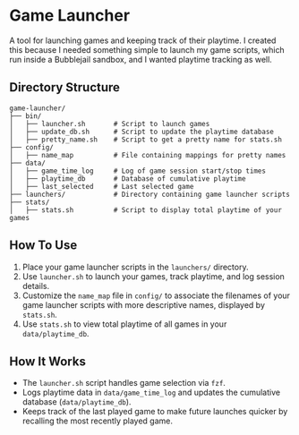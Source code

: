 # Game Launcher

A tool for launching games and keeping track of their playtime. I created this because I needed something simple to launch my game scripts, which run inside a Bubblejail sandbox, and I wanted playtime tracking as well. 

## Directory Structure

```
game-launcher/
├── bin/
│   ├── launcher.sh       # Script to launch games
│   ├── update_db.sh      # Script to update the playtime database
│   ├── pretty_name.sh    # Script to get a pretty name for stats.sh
├── config/
│   ├── name_map          # File containing mappings for pretty names
├── data/
│   ├── game_time_log     # Log of game session start/stop times
│   ├── playtime_db       # Database of cumulative playtime
│   ├── last_selected     # Last selected game
├── launchers/            # Directory containing game launcher scripts
├── stats/
│   ├── stats.sh          # Script to display total playtime of your games
```

## How To Use

1. Place your game launcher scripts in the `launchers/` directory.
2. Use `launcher.sh` to launch your games, track playtime, and log session details.
3. Customize the `name_map` file in `config/` to associate the filenames of your game launcher scripts with more descriptive names, displayed by `stats.sh`.
4. Use `stats.sh` to view total playtime of all games in your `data/playtime_db`.

## How It Works

- The `launcher.sh` script handles game selection via `fzf`.
- Logs playtime data in `data/game_time_log` and updates the cumulative database (`data/playtime_db`).
- Keeps track of the last played game to make future launches quicker by recalling the most recently played game.
